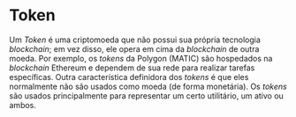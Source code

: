 # Token

Um _Token_ é uma criptomoeda que não possui sua própria tecnologia _blockchain_; em vez disso, ele opera em cima da _blockchain_ de outra moeda. Por exemplo, os _tokens_ da Polygon (MATIC) são hospedados na _blockchain_ Ethereum e dependem de sua rede para realizar tarefas específicas. Outra característica definidora dos _tokens_ é que eles normalmente não são usados como moeda (de forma monetária). Os _tokens_ são usados principalmente para representar um certo utilitário, um ativo ou ambos.
